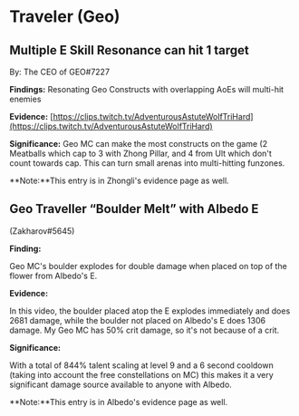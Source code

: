 # Traveler (Geo)

## Multiple E Skill Resonance can hit 1 target

By: The CEO of GEO\#7227

**Findings:**
Resonating Geo Constructs with overlapping AoEs will multi-hit enemies

**Evidence:**
[https://clips.twitch.tv/AdventurousAstuteWolfTriHard](https://clips.twitch.tv/AdventurousAstuteWolfTriHard) 

**Significance:**
Geo MC can make the most constructs on the game (2 Meatballs which cap to 3 with Zhong Pillar, and 4 from Ult which don't count towards cap. This can turn small arenas into multi-hitting funzones.

**Note:**This entry is in Zhongli's evidence page as well.

## Geo Traveller “Boulder Melt” with Albedo E 

(Zakharov#5645)

**Finding:**

Geo MC's boulder explodes for double damage when placed on top of the flower from Albedo's E.

**Evidence:** 

In this video, the boulder placed atop the E explodes immediately and does 2681 damage, while the boulder not placed on Albedo's E does 1306 damage. My Geo MC has 50% crit damage, so it's not because of a crit.

**Significance:** 

With a total of 844% talent scaling at level 9 and a 6 second cooldown (taking into account the free constellations on MC) this makes it a very significant damage source available to anyone with Albedo.

**Note:**This entry is in Albedo's evidence page as well.
